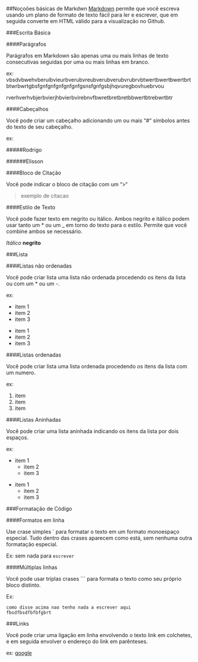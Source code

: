 ##Noçoões básicas de Markdwn
[Markdown](http://daringfireball.net/projects/markdown/) permite que você escreva usando um plano de formato de texto fácil para ler e escrever, que em seguida converte em HTML válido para a visualização no Github.

###Escrita Básica

####Parágrafos

Parágrafos em Markdown são apenas uma ou mais linhas de texto consecutivas seguidas por uma ou mais linhas em branco.

ex: vbsdvbwehvberuibvieurbverubvreubverubverubvrubrvbtwertbwertbwertbrtbtwrbwrtgbsfgnfgnfgnfgnfgnfgsnsfgnfgsbjhqvuregbovhuebrvou

rverhverhvbjerbvierjhbvierbvirebnvfbwretbretbretbbwertbtrebwrtbtr

####Cabeçalhos

Você pode criar um cabeçalho adicionando um ou mais “#“ símbolos antes do texto de seu cabeçalho.

ex:

#####Rodrigo

######Elisson

####Bloco de Citação

Você pode indicar o bloco de citação com um “>“

>exemplo de citacao

####Estilo de Texto

Você pode fazer texto em negrito ou itálico.
Ambos negrito e itálico podem usar tanto um * ou um _ em torno do texto para o estilo. Permite que você combine ambos se necessário.

*Itálico*
  **negrito**

###Lista

####Listas não ordenadas

Você pode criar lista uma lista não ordenada procedendo os itens da lista ou com um * ou um -.

ex: 

* item 1
* item 2
* item 3

- item 1
- item 2
- item 3

####Listas ordenadas

Você pode criar lista uma lista ordenada procedendo os itens da lista com um numero.

ex: 

1. item 
2. item
3. item 

####Listas Aninhadas

Você pode criar uma lista aninhada indicando os itens da lista por dois espaços.

ex: 

* item 1
   * item 2
   * item 3

- item 1
    - item 2
    - item 3

###Formatação de Código

####Formatos em linha

Use crase simples ` para formatar o texto em um formato monoespaço especial.  Tudo dentro das crases aparecem como está, sem nenhuma outra formatação especial.

Ex: sem nada para `escrever`

####Múltiplas linhas

Você pode usar triplas crases ``` para formata o texto como seu próprio bloco distinto.

Ex:

```
como disse acima nao tenho nada a escrever aqui
fbsdfbsdfbfbfgbrt
```

###Links

Você pode criar uma ligação em linha envolvendo o texto link em colchetes, e em seguida envolver o endereço do link em parênteses.

ex: [google](www.google.com.br)
